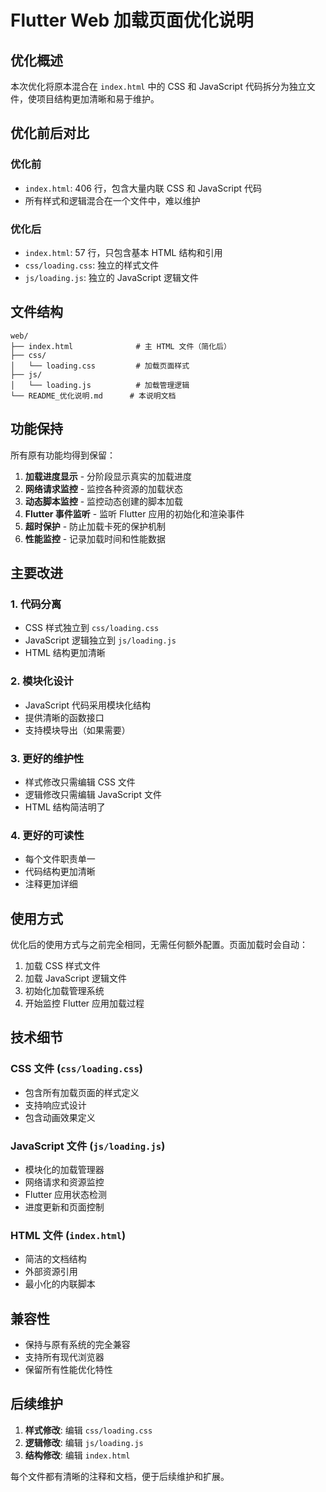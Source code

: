 # Flutter Web 加载页面优化说明

## 优化概述

本次优化将原本混合在 `index.html` 中的 CSS 和 JavaScript 代码拆分为独立文件，使项目结构更加清晰和易于维护。

## 优化前后对比

### 优化前
- `index.html`: 406 行，包含大量内联 CSS 和 JavaScript 代码
- 所有样式和逻辑混合在一个文件中，难以维护

### 优化后
- `index.html`: 57 行，只包含基本 HTML 结构和引用
- `css/loading.css`: 独立的样式文件
- `js/loading.js`: 独立的 JavaScript 逻辑文件

## 文件结构

```
web/
├── index.html              # 主 HTML 文件（简化后）
├── css/
│   └── loading.css         # 加载页面样式
├── js/
│   └── loading.js          # 加载管理逻辑
└── README_优化说明.md      # 本说明文档
```

## 功能保持

所有原有功能均得到保留：

1. **加载进度显示** - 分阶段显示真实的加载进度
2. **网络请求监控** - 监控各种资源的加载状态
3. **动态脚本监控** - 监控动态创建的脚本加载
4. **Flutter 事件监听** - 监听 Flutter 应用的初始化和渲染事件
5. **超时保护** - 防止加载卡死的保护机制
6. **性能监控** - 记录加载时间和性能数据

## 主要改进

### 1. 代码分离
- CSS 样式独立到 `css/loading.css`
- JavaScript 逻辑独立到 `js/loading.js`
- HTML 结构更加清晰

### 2. 模块化设计
- JavaScript 代码采用模块化结构
- 提供清晰的函数接口
- 支持模块导出（如果需要）

### 3. 更好的维护性
- 样式修改只需编辑 CSS 文件
- 逻辑修改只需编辑 JavaScript 文件
- HTML 结构简洁明了

### 4. 更好的可读性
- 每个文件职责单一
- 代码结构更加清晰
- 注释更加详细

## 使用方式

优化后的使用方式与之前完全相同，无需任何额外配置。页面加载时会自动：

1. 加载 CSS 样式文件
2. 加载 JavaScript 逻辑文件
3. 初始化加载管理系统
4. 开始监控 Flutter 应用加载过程

## 技术细节

### CSS 文件 (`css/loading.css`)
- 包含所有加载页面的样式定义
- 支持响应式设计
- 包含动画效果定义

### JavaScript 文件 (`js/loading.js`)
- 模块化的加载管理器
- 网络请求和资源监控
- Flutter 应用状态检测
- 进度更新和页面控制

### HTML 文件 (`index.html`)
- 简洁的文档结构
- 外部资源引用
- 最小化的内联脚本

## 兼容性

- 保持与原有系统的完全兼容
- 支持所有现代浏览器
- 保留所有性能优化特性

## 后续维护

1. **样式修改**: 编辑 `css/loading.css`
2. **逻辑修改**: 编辑 `js/loading.js`
3. **结构修改**: 编辑 `index.html`

每个文件都有清晰的注释和文档，便于后续维护和扩展。
